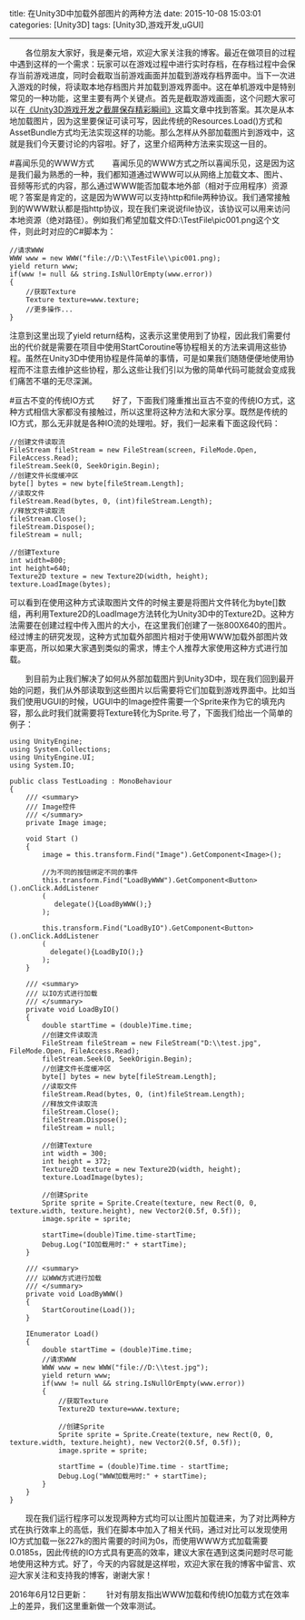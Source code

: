 title: 在Unity3D中加载外部图片的两种方法
date: 2015-10-08 15:03:01
categories: [Unity3D]
tags: [Unity3D,游戏开发,uGUI]

---
&emsp;&emsp;各位朋友大家好，我是秦元培，欢迎大家关注我的博客。最近在做项目的过程中遇到这样的一个需求：玩家可以在游戏过程中进行实时存档，在存档过程中会保存当前游戏进度，同时会截取当前游戏画面并加载到游戏存档界面中。当下一次进入游戏的时候，将读取本地存档图片并加载到游戏界面中。这在单机游戏中是特别常见的一种功能，这里主要有两个关键点。首先是截取游戏画面，这个问题大家可以在[《Unity3D游戏开发之截屏保存精彩瞬间》](http://blog.csdn.net/qinyuanpei/article/details/39185195)这篇文章中找到答案。其次是从本地加载图片，因为这里要保证可读可写，因此传统的Resources.Load()方式和AssetBundle方式均无法实现这样的功能。那么怎样从外部加载图片到游戏中，这就是我们今天要讨论的内容啦。好了，这里介绍两种方法来实现这一目的。


<!--more-->

#喜闻乐见的WWW方式
&emsp;&emsp;喜闻乐见的WWW方式之所以喜闻乐见，这是因为这是我们最为熟悉的一种，我们都知道通过WWW可以从网络上加载文本、图片、音频等形式的内容，那么通过WWW能否加载本地外部（相对于应用程序）资源呢？答案是肯定的，这是因为WWW可以支持http和file两种协议。我们通常接触到的WWW默认都是指http协议，现在我们来说说file协议，该协议可以用来访问本地资源（绝对路径）。例如我们希望加载文件D:\TestFile\pic001.png这个文件，则此时对应的C#脚本为：

```
//请求WWW
WWW www = new WWW("file://D:\\TestFile\\pic001.png);
yield return www;        
if(www != null && string.IsNullOrEmpty(www.error))
{
    //获取Texture
    Texture texture=www.texture;   
    //更多操作...       
}
```
注意到这里出现了yield return结构，这表示这里使用到了协程，因此我们需要付出的代价就是需要在项目中使用StartCoroutine等协程相关的方法来调用这些协程。虽然在Unity3D中使用协程是件简单的事情，可是如果我们随随便便地使用协程而不注意去维护这些协程，那么这些让我们引以为傲的简单代码可能就会变成我们痛苦不堪的无尽深渊。

#亘古不变的传统IO方式
&emsp;&emsp;好了，下面我们隆重推出亘古不变的传统IO方式，这种方式相信大家都没有接触过，所以这里将这种方法和大家分享。既然是传统的IO方式，那么无非就是各种IO流的处理啦。好，我们一起来看下面这段代码：

```
//创建文件读取流
FileStream fileStream = new FileStream(screen, FileMode.Open, FileAccess.Read);
fileStream.Seek(0, SeekOrigin.Begin);
//创建文件长度缓冲区
byte[] bytes = new byte[fileStream.Length]; 
//读取文件
fileStream.Read(bytes, 0, (int)fileStream.Length);
//释放文件读取流
fileStream.Close();
fileStream.Dispose();
fileStream = null;

//创建Texture
int width=800;
int height=640;
Texture2D texture = new Texture2D(width, height);
texture.LoadImage(bytes);
```

可以看到在使用这种方式读取图片文件的时候主要是将图片文件转化为byte[]数组，再利用Texture2D的LoadImage方法转化为Unity3D中的Texture2D。这种方法需要在创建过程中传入图片的大小，在这里我们创建了一张800X640的图片。经过博主的研究发现，这种方式加载外部图片相对于使用WWW加载外部图片效率更高，所以如果大家遇到类似的需求，博主个人推荐大家使用这种方式进行加载。

&emsp;&emsp;到目前为止我们解决了如何从外部加载图片到Unity3D中，现在我们回到最开始的问题，我们从外部读取到这些图片以后需要将它们加载到游戏界面中。比如当我们使用UGUI的时候，UGUI中的Image控件需要一个Sprite来作为它的填充内容，那么此时我们就需要将Texture转化为Sprite.号了，下面我们给出一个简单的例子：

```
using UnityEngine;
using System.Collections;
using UnityEngine.UI;
using System.IO;

public class TestLoading : MonoBehaviour 
{
    /// <summary>
    /// Image控件
    /// </summary>
    private Image image;

	void Start () 
    {
        image = this.transform.Find("Image").GetComponent<Image>();

        //为不同的按钮绑定不同的事件
        this.transform.Find("LoadByWWW").GetComponent<Button>().onClick.AddListener
        (
           delegate(){LoadByWWW();}
        );

        this.transform.Find("LoadByIO").GetComponent<Button>().onClick.AddListener
        (
          delegate(){LoadByIO();}
        );
	}

    /// <summary>
    /// 以IO方式进行加载
    /// </summary>
    private void LoadByIO()
    {
        double startTime = (double)Time.time;
        //创建文件读取流
        FileStream fileStream = new FileStream("D:\\test.jpg", FileMode.Open, FileAccess.Read);
        fileStream.Seek(0, SeekOrigin.Begin);
        //创建文件长度缓冲区
        byte[] bytes = new byte[fileStream.Length];
        //读取文件
        fileStream.Read(bytes, 0, (int)fileStream.Length);
        //释放文件读取流
        fileStream.Close();
        fileStream.Dispose();
        fileStream = null;

        //创建Texture
        int width = 300;
        int height = 372;
        Texture2D texture = new Texture2D(width, height);
        texture.LoadImage(bytes);

        //创建Sprite
        Sprite sprite = Sprite.Create(texture, new Rect(0, 0, texture.width, texture.height), new Vector2(0.5f, 0.5f));
        image.sprite = sprite;

        startTime=(double)Time.time-startTime;
        Debug.Log("IO加载用时:" + startTime);
    }

    /// <summary>
    /// 以WWW方式进行加载
    /// </summary>
    private void LoadByWWW()
    {
        StartCoroutine(Load());
    }

    IEnumerator Load()
    {
        double startTime = (double)Time.time;
        //请求WWW
        WWW www = new WWW("file://D:\\test.jpg");
        yield return www;        
        if(www != null && string.IsNullOrEmpty(www.error))
        {
            //获取Texture
            Texture2D texture=www.texture;

            //创建Sprite
            Sprite sprite = Sprite.Create(texture, new Rect(0, 0, texture.width, texture.height), new Vector2(0.5f, 0.5f));
            image.sprite = sprite;

            startTime = (double)Time.time - startTime;
            Debug.Log("WWW加载用时:" + startTime);
        }
    }
}

```
&emsp;&emsp;现在我们运行程序可以发现两种方式均可以让图片加载进来，为了对比两种方式在执行效率上的高低，我们在脚本中加入了相关代码，通过对比可以发现使用IO方式加载一张227k的图片需要的时间为0s，而使用WWW方式加载需要0.0185s，因此传统的IO方式具有更高的效率，建议大家在遇到这类问题时尽可能地使用这种方式。好了，今天的内容就是这样啦，欢迎大家在我的博客中留言、欢迎大家关注和支持我的博客，谢谢大家！

2016年6月12日更新：
&emsp;&emsp;针对有朋友指出WWW加载和传统IO加载方式在效率上的差异，我们这里重新做一个效率测试。



